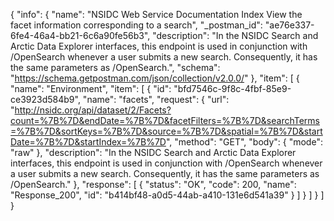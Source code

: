 {
  "info": {
    "name": "NSIDC Web Service Documentation Index View the facet information corresponding to a search",
    "_postman_id": "ae76e337-6fe4-46a4-bb21-6c6a90fe56b3",
    "description": "In the NSIDC Search and Arctic Data Explorer interfaces, this endpoint is used in conjunction with /OpenSearch whenever a user submits a new search. Consequently, it has the same parameters as /OpenSearch.",
    "schema": "https://schema.getpostman.com/json/collection/v2.0.0/"
  },
  "item": [
    {
      "name": "Environment",
      "item": [
        {
          "id": "bfd7546c-9f8c-4fbf-85e9-ce3923d584b9",
          "name": "facets",
          "request": {
            "url": "http://nsidc.org/api/dataset/2/Facets?count=%7B%7D&endDate=%7B%7D&facetFilters=%7B%7D&searchTerms=%7B%7D&sortKeys=%7B%7D&source=%7B%7D&spatial=%7B%7D&startDate=%7B%7D&startIndex=%7B%7D",
            "method": "GET",
            "body": {
              "mode": "raw"
            },
            "description": "In the NSIDC Search and Arctic Data Explorer interfaces, this endpoint is used in conjunction with /OpenSearch whenever a user submits a new search. Consequently, it has the same parameters as /OpenSearch."
          },
          "response": [
            {
              "status": "OK",
              "code": 200,
              "name": "Response_200",
              "id": "b414bf48-a0d5-44ab-a410-131e6d541a39"
            }
          ]
        }
      ]
    }
  ]
}